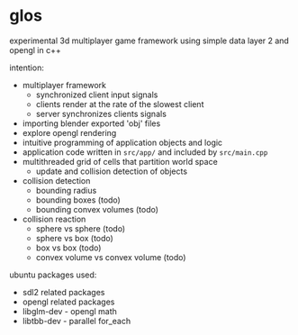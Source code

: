 # glos

experimental 3d multiplayer game framework using simple data layer 2 and opengl in c++

intention:
* multiplayer framework
  - synchronized client input signals
  - clients render at the rate of the slowest client
  - server synchronizes clients signals
* importing blender exported 'obj' files
* explore opengl rendering
* intuitive programming of application objects and logic
* application code written in `src/app/` and included by `src/main.cpp`
* multithreaded grid of cells that partition world space
  - update and collision detection of objects
* collision detection
  - bounding radius
  - bounding boxes (todo)
  - bounding convex volumes (todo)
* collision reaction
  - sphere vs sphere (todo)
  - sphere vs box (todo)
  - box vs box (todo)
  - convex volume vs convex volume (todo)

ubuntu packages used:
* sdl2 related packages
* opengl related packages 
* libglm-dev - opengl math
* libtbb-dev - parallel for_each
